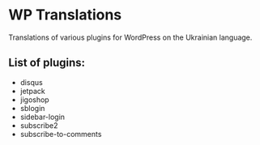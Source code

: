 WP Translations
===============

Translations of various plugins for WordPress on the Ukrainian language.

List of plugins:
---------------

* disqus
* jetpack
* jigoshop
* sblogin
* sidebar-login
* subscribe2
* subscribe-to-comments
